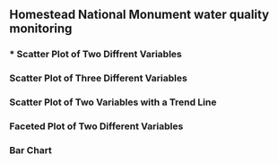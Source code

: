 ## Homestead National Monument water quality monitoring


### * Scatter Plot of Two Diffrent Variables


### Scatter Plot of Three Different Variables


### Scatter Plot of Two Variables with a Trend Line


### Faceted Plot of Two Different Variables


### Bar Chart
